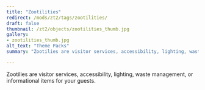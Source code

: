```yaml
---
title: "Zootilities"
redirect: /mods/zt2/tags/zootilities/
draft: false
thumbnail: /zt2/objects/zootilities_thumb.jpg
gallery:
- zootilities_thumb.jpg
alt_text: "Theme Packs"
summary: "Zootilies are visitor services, accessibility, lighting, waste management, or informational items for your guests."

---
```


Zootilies are visitor services, accessibility, lighting, waste management, or informational items for your guests.